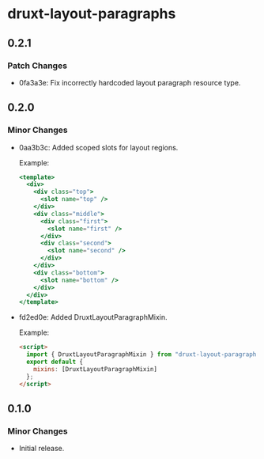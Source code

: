 # druxt-layout-paragraphs

## 0.2.1

### Patch Changes

- 0fa3a3e: Fix incorrectly hardcoded layout paragraph resource type.

## 0.2.0

### Minor Changes

- 0aa3b3c: Added scoped slots for layout regions.

  Example:

  ```jsx
  <template>
    <div>
      <div class="top">
        <slot name="top" />
      </div>
      <div class="middle">
        <div class="first">
          <slot name="first" />
        </div>
        <div class="second">
          <slot name="second" />
        </div>
      </div>
      <div class="bottom">
        <slot name="bottom" />
      </div>
    </div>
  </template>
  ```

- fd2ed0e: Added DruxtLayoutParagraphMixin.

  Example:

  ```html
  <script>
    import { DruxtLayoutParagraphMixin } from "druxt-layout-paragraphs";
    export default {
      mixins: [DruxtLayoutParagraphMixin]
    };
  </script>
  ```

## 0.1.0

### Minor Changes

- Initial release.
